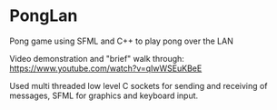# PongLan
Pong game using SFML and C++ to play pong over the LAN

Video demonstration and "brief" walk through: https://www.youtube.com/watch?v=qIwWSEuKBeE

Used multi threaded low level C sockets for sending and receiving of messages, SFML for graphics and keyboard input.
